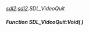 _[sdl2](../../modules/sdl2/sdl2-module.md):[sdl2](../../modules/sdl2/sdl2-module.md).SDL\_VideoQuit_
##### Function SDL\_VideoQuit:Void(  )
